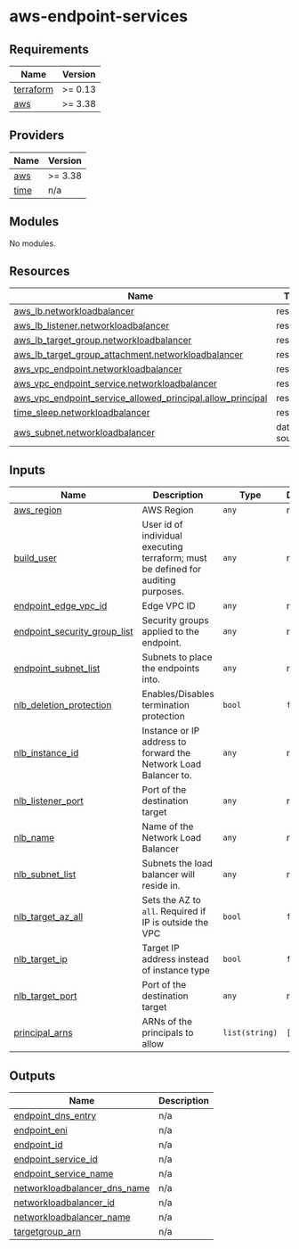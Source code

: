 # aws-endpoint-services

<!-- BEGINNING OF PRE-COMMIT-TERRAFORM DOCS HOOK -->
## Requirements

| Name | Version |
|------|---------|
| <a name="requirement_terraform"></a> [terraform](#requirement\_terraform) | >= 0.13 |
| <a name="requirement_aws"></a> [aws](#requirement\_aws) | >= 3.38 |

## Providers

| Name | Version |
|------|---------|
| <a name="provider_aws"></a> [aws](#provider\_aws) | >= 3.38 |
| <a name="provider_time"></a> [time](#provider\_time) | n/a |

## Modules

No modules.

## Resources

| Name | Type |
|------|------|
| [aws_lb.networkloadbalancer](https://registry.terraform.io/providers/hashicorp/aws/latest/docs/resources/lb) | resource |
| [aws_lb_listener.networkloadbalancer](https://registry.terraform.io/providers/hashicorp/aws/latest/docs/resources/lb_listener) | resource |
| [aws_lb_target_group.networkloadbalancer](https://registry.terraform.io/providers/hashicorp/aws/latest/docs/resources/lb_target_group) | resource |
| [aws_lb_target_group_attachment.networkloadbalancer](https://registry.terraform.io/providers/hashicorp/aws/latest/docs/resources/lb_target_group_attachment) | resource |
| [aws_vpc_endpoint.networkloadbalancer](https://registry.terraform.io/providers/hashicorp/aws/latest/docs/resources/vpc_endpoint) | resource |
| [aws_vpc_endpoint_service.networkloadbalancer](https://registry.terraform.io/providers/hashicorp/aws/latest/docs/resources/vpc_endpoint_service) | resource |
| [aws_vpc_endpoint_service_allowed_principal.allow_principal](https://registry.terraform.io/providers/hashicorp/aws/latest/docs/resources/vpc_endpoint_service_allowed_principal) | resource |
| [time_sleep.networkloadbalancer](https://registry.terraform.io/providers/hashicorp/time/latest/docs/resources/sleep) | resource |
| [aws_subnet.networkloadbalancer](https://registry.terraform.io/providers/hashicorp/aws/latest/docs/data-sources/subnet) | data source |

## Inputs

| Name | Description | Type | Default | Required |
|------|-------------|------|---------|:--------:|
| <a name="input_aws_region"></a> [aws\_region](#input\_aws\_region) | AWS Region | `any` | n/a | yes |
| <a name="input_build_user"></a> [build\_user](#input\_build\_user) | User id of individual executing terraform; must be defined for auditing purposes. | `any` | n/a | yes |
| <a name="input_endpoint_edge_vpc_id"></a> [endpoint\_edge\_vpc\_id](#input\_endpoint\_edge\_vpc\_id) | Edge VPC ID | `any` | n/a | yes |
| <a name="input_endpoint_security_group_list"></a> [endpoint\_security\_group\_list](#input\_endpoint\_security\_group\_list) | Security groups applied to the endpoint. | `any` | n/a | yes |
| <a name="input_endpoint_subnet_list"></a> [endpoint\_subnet\_list](#input\_endpoint\_subnet\_list) | Subnets to place the endpoints into. | `any` | n/a | yes |
| <a name="input_nlb_deletion_protection"></a> [nlb\_deletion\_protection](#input\_nlb\_deletion\_protection) | Enables/Disables termination protection | `bool` | `false` | no |
| <a name="input_nlb_instance_id"></a> [nlb\_instance\_id](#input\_nlb\_instance\_id) | Instance or IP address to forward the Network Load Balancer to. | `any` | n/a | yes |
| <a name="input_nlb_listener_port"></a> [nlb\_listener\_port](#input\_nlb\_listener\_port) | Port of the destination target | `any` | n/a | yes |
| <a name="input_nlb_name"></a> [nlb\_name](#input\_nlb\_name) | Name of the Network Load Balancer | `any` | n/a | yes |
| <a name="input_nlb_subnet_list"></a> [nlb\_subnet\_list](#input\_nlb\_subnet\_list) | Subnets the load balancer will reside in. | `any` | n/a | yes |
| <a name="input_nlb_target_az_all"></a> [nlb\_target\_az\_all](#input\_nlb\_target\_az\_all) | Sets the AZ to `all`. Required if IP is outside the VPC | `bool` | `false` | no |
| <a name="input_nlb_target_ip"></a> [nlb\_target\_ip](#input\_nlb\_target\_ip) | Target IP address instead of instance type | `bool` | `false` | no |
| <a name="input_nlb_target_port"></a> [nlb\_target\_port](#input\_nlb\_target\_port) | Port of the destination target | `any` | n/a | yes |
| <a name="input_principal_arns"></a> [principal\_arns](#input\_principal\_arns) | ARNs of the principals to allow | `list(string)` | `[]` | no |

## Outputs

| Name | Description |
|------|-------------|
| <a name="output_endpoint_dns_entry"></a> [endpoint\_dns\_entry](#output\_endpoint\_dns\_entry) | n/a |
| <a name="output_endpoint_eni"></a> [endpoint\_eni](#output\_endpoint\_eni) | n/a |
| <a name="output_endpoint_id"></a> [endpoint\_id](#output\_endpoint\_id) | n/a |
| <a name="output_endpoint_service_id"></a> [endpoint\_service\_id](#output\_endpoint\_service\_id) | n/a |
| <a name="output_endpoint_service_name"></a> [endpoint\_service\_name](#output\_endpoint\_service\_name) | n/a |
| <a name="output_networkloadbalancer_dns_name"></a> [networkloadbalancer\_dns\_name](#output\_networkloadbalancer\_dns\_name) | n/a |
| <a name="output_networkloadbalancer_id"></a> [networkloadbalancer\_id](#output\_networkloadbalancer\_id) | n/a |
| <a name="output_networkloadbalancer_name"></a> [networkloadbalancer\_name](#output\_networkloadbalancer\_name) | n/a |
| <a name="output_targetgroup_arn"></a> [targetgroup\_arn](#output\_targetgroup\_arn) | n/a |
<!-- END OF PRE-COMMIT-TERRAFORM DOCS HOOK -->
